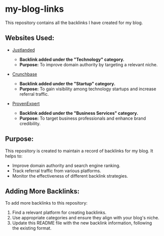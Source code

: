# my-blog-links
This repository contains all the backlinks I have created for my blog.

## Websites Used:

- [Justlanded](https://www.justlanded.com/)
  - **Backlink added under the "Technology" category.**
  - **Purpose:** To improve domain authority by targeting a relevant niche.

- [Crunchbase](https://www.crunchbase.com/)
  - **Backlink added under the "Startup" category.**
  - **Purpose:** To gain visibility among technology startups and increase referral traffic.

- [ProvenExpert](https://www.provenexpert.com/)
  - **Backlink added under the "Business Services" category.**
  - **Purpose:** To target business professionals and enhance brand credibility.

## Purpose:
This repository is created to maintain a record of backlinks for my blog. It helps to:
- Improve domain authority and search engine ranking.
- Track referral traffic from various platforms.
- Monitor the effectiveness of different backlink strategies.

## Adding More Backlinks:
To add more backlinks to this repository:
1. Find a relevant platform for creating backlinks.
2. Use appropriate categories and ensure they align with your blog's niche.
3. Update this README file with the new backlink information, following the existing format.
